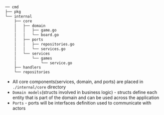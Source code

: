 ```bash

── cmd
├── pkg
└── internal
    ├── core
    │   ├── domain
    │   │   ├── game.go
    │   │   └── board.go
    │   ├── ports
    │   │   ├── repositories.go
    │   │   └── services.go
    │   └── services
    │       └── games
    │           └── service.go
    ├── handlers
    └── repositories

```

* All core components(services, domain, and ports) are placed in `./internal/core` directory
* `Domain models`(structs involved in business logic) - structs define each entity that is part of the domain and can be used across the application
* `Ports` - ports will be interfaces definition used to communicate with actors